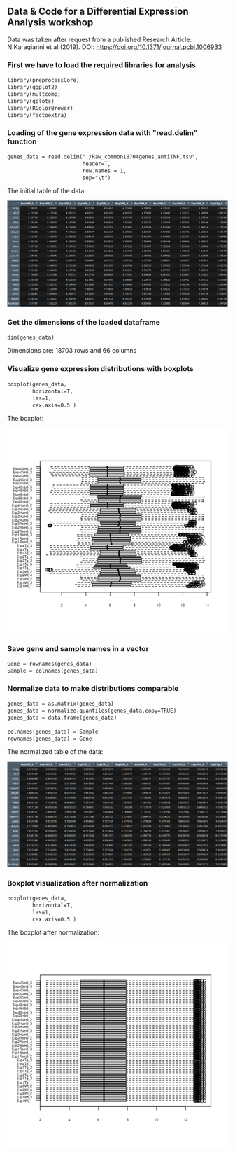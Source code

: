 ## Data & Code for a Differential Expression Analysis workshop

Data was taken after request from a published Research Article: N.Karagianni et al.(2019). DOI: https://doi.org/10.1371/journal.pcbi.1006933

### First we have to load the required libraries for analysis
```
library(preprocessCore)
library(ggplot2)
library(multcomp)
library(gplots)
library(RColorBrewer)
library(factoextra)
```



### Loading of the gene expression data with "read.delim" function
```
genes_data = read.delim("./Raw_common18704genes_antiTNF.tsv",
                        header=T,
                        row.names = 1,
                        sep="\t")
```
The initial table of the data:

![1](/img/gene_expression_data_table.png)



### Get the dimensions of the loaded dataframe
```
dim(genes_data)
```
Dimensions are: 18703 rows and 66 columns



### Visualize gene expression distributions with boxplots
```
boxplot(genes_data,
        horizontal=T,
        las=1,
        cex.axis=0.5 )
```
The boxplot:

![2](/img/gene_expression_boxplot.png)



### Save gene and sample names in a vector
```
Gene = rownames(genes_data)
Sample = colnames(genes_data)
```



### Normalize data to make distributions comparable
```
genes_data = as.matrix(genes_data)
genes_data = normalize.quantiles(genes_data,copy=TRUE)
genes_data = data.frame(genes_data)

colnames(genes_data) = Sample
rownames(genes_data) = Gene
```
The normalized table of the data:

![3](/img/gene_expression_data_table2.png)



### Boxplot visualization after normalization
```
boxplot(genes_data,
        horizontal=T,
        las=1,
        cex.axis=0.5 )
```
The boxplot after normalization:

![4](/img/gene_expression_boxplot2.png)




